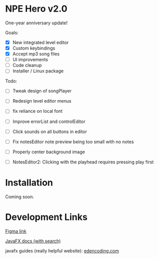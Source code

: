 # NPE Hero v2.0
One-year anniversary update!

Goals:
- [x] New integrated level editor
- [X] Custom keybindings
- [X] Accept mp3 song files
- [ ] UI improvements
- [ ] Code cleanup
- [ ] Installer / Linux package

Todo:
- [ ] Tweak design of songPlayer
- [ ] Redesign level editor menus
- [ ] fix reliance on local font
- [ ] Improve errorList and controlEditor
- [ ] Click sounds on all buttons in editor
- [ ] Fix notesEditor note preview being too small with no notes
- [ ] Properly center background image
- [ ] NotesEditor2: Clicking with the playhead requires pressing play first


# Installation
Coming soon.

# Development Links

[Figma link](https://www.figma.com/file/dpeMlWStSWrVHfLd0Uohws/Untitled?node-id=0%3A1&t=PVQi61Ig3AWtWNMm-1)

[JavaFX docs (with search)](https://openjfx.io/javadoc/15)

javafx guides (really helpful website):
[edencoding.com](https://edencoding.com/javafx-layouts/)
